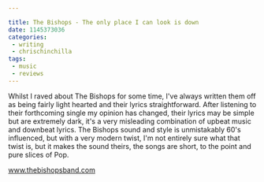 ```yaml
---

title: The Bishops - The only place I can look is down
date: 1145373036
categories:
 - writing
 - chrischinchilla
tags: 
 - music 
 - reviews
---
```


Whilst I raved about The Bishops for some time, I've always written them off as being fairly light hearted and their lyrics straightforward. After listening to their forthcoming single my opinion has changed, their lyrics may be simple but are extremely dark, it's a very misleading combination of upbeat music and downbeat lyrics. The Bishops sound and style is unmistakably 60's influenced, but with a very modern twist, I'm not entirely sure what that twist is, but it makes the sound theirs, the songs are short, to the point and pure slices of Pop.

<a href='https://www.thebishopsband.com' target='_blank'>www.thebishopsband.com</a>
